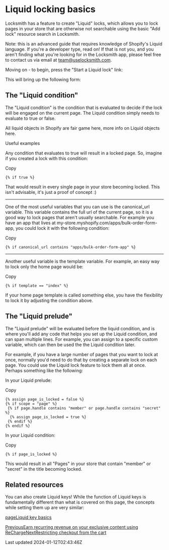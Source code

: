 # Liquid locking basics

Locksmith has a feature to create "Liquid" locks, which allows you to lock pages in your store that are otherwise not searchable using the basic "Add lock" resource search in Locksmith.

Note: this is an advanced guide that requires knowledge of Shopify's Liquid language. If you're a developer type, read on! If that is not you, and you aren't finding what you're looking for in the Locksmith app, please feel free to contact us via email at team@uselocksmith.com.

Moving on - to begin, press the "Start a Liquid lock" link:

This will bring up the following form:

## The "Liquid condition"

The "Liquid condition" is the condition that is evaluated to decide if the lock will be engaged on the current page. The Liquid condition simply needs to evaluate to true or false.

All liquid objects in Shopify are fair game here, more info on Liquid objects here.

Useful examples

Any condition that evaluates to true will result in a locked page. So, imagine if you created a lock with this condition:

Copy

    {% if true %}

That would result in every single page in your store becoming locked. This isn't advisable, it's just a proof of concept :)

* * *

One of the most useful variables that you can use is the canonical\_url variable. This variable contains the full url of the current page, so it is a good way to lock pages that aren't usually searchable. For example you have an app that lives at my-store.myshopify.com/apps/bulk-order-form-app, you could lock it with the following condition:

Copy

    {% if canonical_url contains "apps/bulk-order-form-app" %}

* * *

Another useful variable is the template variable. For example, an easy way to lock only the home page would be:

Copy

    {% if template == "index" %}

If your home page template is called something else, you have the flexibility to lock it by adjusting the condition above.

## The "Liquid prelude"

The "Liquid prelude" will be evaluated before the liquid condition, and is where you'll add any code that helps you set up the Liquid condition, and can span multiple lines. For example, you can assign to a specific custom variable, which can then be used the the Liquid condition later.

For example, if you have a large number of pages that you want to lock at once, normally you'd need to do that by creating a separate lock on each page. You could use the Liquid lock feature to lock them all at once. Perhaps something like the following:

In your Liquid prelude:

Copy

    {% assign page_is_locked = false %}
    {% if scope = "page" %}
     {% if page.handle contains "member" or page.handle contains "secret" %}
      {% assign page_is_locked = true %}
     {% endif %}
    {% endif %}

In your Liquid condition:

Copy

    {% if page_is_locked %}

This would result in all "Pages" in your store that contain "member" or "secret" in the title becoming locked.

## Related resources

You can also create Liquid keys! While the function of Liquid keys is fundamentally different than what is covered on this page, the concepts while setting them up are very similar:

[pageLiquid key basics](/keys/more/liquid-key-basics)

[PreviousEarn recurring revenue on your exclusive content using ReCharge](/tutorials/more/recharge)[NextRestricting checkout from the cart](/tutorials/more/restricting-checkout-from-the-cart)

Last updated 2024-01-12T02:43:46Z